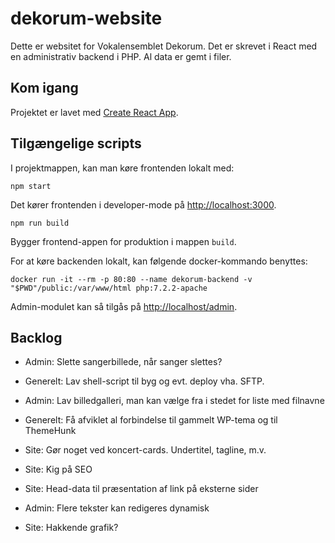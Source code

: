 # dekorum-website

Dette er websitet for Vokalensemblet Dekorum. Det er skrevet i React med en administrativ backend i PHP. Al data er gemt i filer.

## Kom igang

Projektet er lavet med [Create React App](https://github.com/facebook/create-react-app).

## Tilgængelige scripts

I projektmappen, kan man køre frontenden lokalt med:

```shell
npm start
```

Det kører frontenden i developer-mode på  [http://localhost:3000](http://localhost:3000).

```shell
npm run build
``````

Bygger frontend-appen for produktion i mappen `build`.

For at køre backenden lokalt, kan følgende docker-kommando benyttes:

```shell
docker run -it --rm -p 80:80 --name dekorum-backend -v "$PWD"/public:/var/www/html php:7.2.2-apache
```

Admin-modulet kan så tilgås på [http://localhost/admin](http://localhost/admin).

## Backlog

- Admin: Slette sangerbillede, når sanger slettes?

- Generelt: Lav shell-script til byg og evt. deploy vha. SFTP.

- Admin: Lav billedgalleri, man kan vælge fra i stedet for liste med filnavne

- Generelt: Få afviklet al forbindelse til gammelt WP-tema og til ThemeHunk

- Site: Gør noget ved koncert-cards. Undertitel, tagline, m.v.

- Site: Kig på SEO

- Site: Head-data til præsentation af link på eksterne sider

- Admin: Flere tekster kan redigeres dynamisk

- Site: Hakkende grafik?

